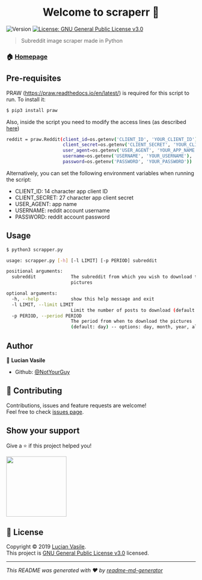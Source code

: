 <h1 align="center">Welcome to scraperr 👋</h1>
<p>
  <img alt="Version" src="https://img.shields.io/badge/version-1.0-blue.svg?cacheSeconds=2592000" />
  <a href="https://github.com/NotYourGuy/scraperr/blob/master/LICENSE" target="_blank">
    <img alt="License: GNU General Public License v3.0" src="https://img.shields.io/badge/License-GNU General Public License v3.0-yellow.svg" />
  </a>
</p>

> Subreddit image scraper made in Python

### 🏠 [Homepage](https://git.io/Jeun2)

## Pre-requisites
PRAW (https://praw.readthedocs.io/en/latest/) is required for this script to run. To install it:
```sh 
$ pip3 install praw
```
Also, inside the script you need to modify the access lines (as described [here](http://www.storybench.org/how-to-scrape-reddit-with-python/))
```sh
reddit = praw.Reddit(client_id=os.getenv('CLIENT_ID', 'YOUR_CLIENT_ID'),
                     client_secret=os.getenv('CLIENT_SECRET', 'YOUR_CLIENT_SECRET'),
                     user_agent=os.getenv('USER_AGENT', 'YOUR_APP_NAME'),
                     username=os.getenv('USERNAME', 'YOUR_USERNAME'),
                     password=os.getenv('PASSWORD', 'YOUR_PASSWORD'))
```

Alternatively, you can set the following environment variables when running the script:

* CLIENT_ID: 14 character app client ID
* CLIENT_SECRET: 27 character app client secret
* USER_AGENT: app name
* USERNAME: reddit account username
* PASSWORD: reddit account password

## Usage

```sh
$ python3 scrapper.py

usage: scrapper.py [-h] [-l LIMIT] [-p PERIOD] subreddit

positional arguments:
  subreddit             The subreddit from which you wish to download the
                        pictures

optional arguments:
  -h, --help            show this help message and exit
  -l LIMIT, --limit LIMIT
                        Limit the number of posts to download (default: 10)
  -p PERIOD, --period PERIOD
                        The period from when to download the pictures
                        (default: day) -- options: day, month, year, all
```

## Author

👤 **Lucian Vasile**

* Github: [@NotYourGuy](https://github.com/NotYourGuy)

## 🤝 Contributing

Contributions, issues and feature requests are welcome!<br />Feel free to check [issues page](https://github.com/NotYourGuy/scraperr/issues).

## Show your support

Give a ⭐️ if this project helped you!

<a href="https://www.patreon.com/NotYourGuy">
  <img src="https://c5.patreon.com/external/logo/become_a_patron_button@2x.png" width="160">
</a>

## 📝 License

Copyright © 2019 [Lucian Vasile](https://github.com/NotYourGuy).<br />
This project is [GNU General Public License v3.0](https://github.com/NotYourGuy/scraperr/blob/master/LICENSE) licensed.

***
_This README was generated with ❤️ by [readme-md-generator](https://github.com/kefranabg/readme-md-generator)_
